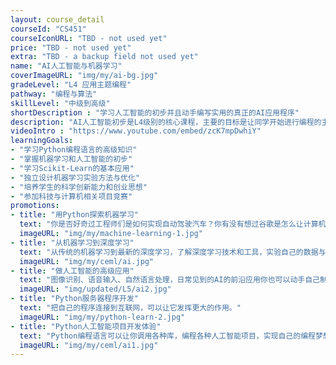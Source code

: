 ```yaml
---
layout: course_detail
courseId: "CS451"
courseIconURL: "TBD - not used yet"
price: "TBD - not used yet"
extra: "TBD - a backup field not used yet"
name: "AI人工智能与机器学习"
coverImageURL: "img/my/ai-bg.jpg"
gradeLevel: "L4 应用主题编程"
pathway: "编程与算法"
skillLevel: "中级到高级"
shortDescription : "学习人工智能的初步并且动手编写实用的真正的AI应用程序"
description: "AI人工智能初步是L4级别的核心课程，主要的目标是让同学开始进行编程的主题应用开发，解决实际的问题，并且可以独立的实际AI算法并融入到项目中去。本节课同学需要完成所有常用的机器学习算法与功能库，并且完成一个可以参赛的综合的AI与数据分析的项目，为下一阶段的AI 2编程做好准备。"
videoIntro : "https://www.youtube.com/embed/zcK7mpDwhiY"
learningGoals:
- "学习Python编程语言的高级知识"
- "掌握机器学习和人工智能的初步"
- "学习Scikit-Learn的基本应用"
- "独立设计机器学习实验方法与优化"
- "培养学生的科学创新能力和创业思想"
- "参加科技与计算机相关项目竞赛"
promotions:
- title: "用Python探索机器学习"
  text: "你是否好奇过工程师们是如何实现自动驾驶汽车？你有没有想过谷歌是怎么让计算机战胜世界围棋冠军？答案是机器学习！使用Python，你可以很快的体验和实践如果实现机器学习，如何让你的计算机变的更聪明。"
  imageURL: "img/my/machine-learning-1.jpg"
- title: "从机器学习到深度学习"
  text: "从传统的机器学习到最新的深度学习，了解深度学习技术和工具，实验自己的数据与模型。"
  imageURL: "img/my/ceml/ai.jpg"
- title: "做人工智能的高级应用"
  text: "图像识别、语音输入、自然语言处理，日常见到的AI的前沿应用你也可以动手自己制作和尝试。"
  imageURL: "img/updated/L5/ai2.jpg"
- title: "Python服务器程序开发"
  text: "把自己的程序连接到互联网，可以让它发挥更大的作用。"
  imageURL: "img/my/python-learn-2.jpg"
- title: "Python人工智能项目开发体验"
  text: "Python编程语言可以让你调用各种库，编程各种人工智能项目，实现自己的编程梦想！"
  imageURL: "img/my/ceml/ai1.jpg"
---
```

